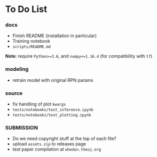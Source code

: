 # To Do List

### docs

- Finish README (installation in particular)
- Training notebook
- `scripts/README.md`

**Note**: require `Python>=3.6`, and `numpy<=1.16.4` (for compatibility with `tf`)

### modeling

- retrain model with original RPN params

### source

- fix handling of plot `kwargs`
- `tests/notebooks/test_inference.ipynb`
- `tests/notebooks/test_plotting.ipynb`

### SUBMISSION

- Do we need copyright stuff at the top of each file?
- upload `assets.zip` to releases page
- test paper compilation at `whedon.theoj.org`
